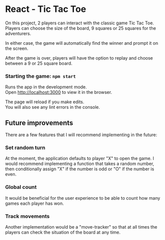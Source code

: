 # React - Tic Tac Toe

On this project, 2 players can interact with the classic game Tic Tac Toe. Players can choose the size of the board, 9 squares or 25 squares for the adventurers.

In either case, the game will automatically find the winner and prompt it on the screen.

After the game is over, players will have the option to replay and choose between a 9 or 25 square board.

### Starting the game: `npm start`

Runs the app in the development mode.\
Open [http://localhost:3000](http://localhost:3000) to view it in the browser.

The page will reload if you make edits.\
You will also see any lint errors in the console.

## Future improvements

There are a few features that I will recommend implementing in the future:

### Set random turn

At the moment, the application defaults to player "X" to open the game. I would recommend implementing a function that takes a random number, then conditionally assign "X" if the number is odd or "O" if the number is even.

### Global count

It would be beneficial for the user experience to be able to count how many games each player has won.

### Track movements

Another implementation would be a "move-tracker" so that at all times the players can check the situation of the board at any time.

